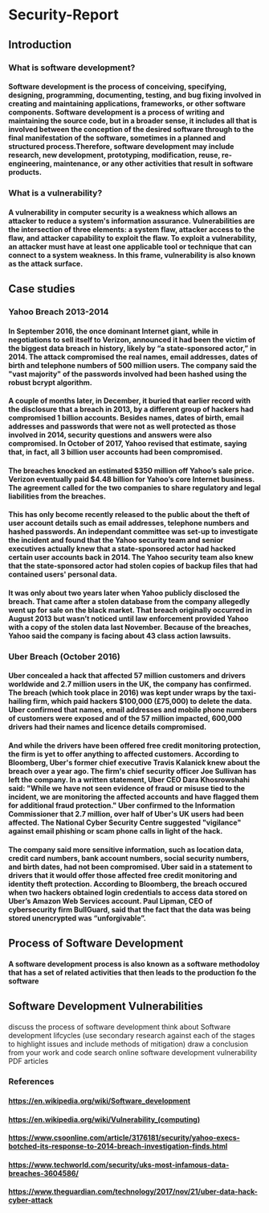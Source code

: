 # Security-Report
## Introduction
### What is software development?
#### Software development is the process of conceiving, specifying, designing, programming, documenting, testing, and bug fixing involved in creating and maintaining applications, frameworks, or other software components. Software development is a process of writing and maintaining the source code, but in a broader sense, it includes all that is involved between the conception of the desired software through to the final manifestation of the software, sometimes in a planned and structured process.Therefore, software development may include research, new development, prototyping, modification, reuse, re-engineering, maintenance, or any other activities that result in software products.

### What is a vulnerability?
#### A vulnerability in computer security is a weakness which allows an attacker to reduce a system's information assurance. Vulnerabilities are the intersection of three elements: a system flaw, attacker access to the flaw, and attacker capability to exploit the flaw. To exploit a vulnerability, an attacker must have at least one applicable tool or technique that can connect to a system weakness. In this frame, vulnerability is also known as the attack surface.

## Case studies 
### Yahoo Breach 2013-2014
#### In September 2016, the once dominant Internet giant, while in negotiations to sell itself to Verizon, announced it had been the victim of the biggest data breach in history, likely by “a state-sponsored actor,” in 2014. The attack compromised the real names, email addresses, dates of birth and telephone numbers of 500 million users. The company said the "vast majority" of the passwords involved had been hashed using the robust bcrypt algorithm.

#### A couple of months later, in December, it buried that earlier record with the disclosure that a breach in 2013, by a different group of hackers had compromised 1 billion accounts. Besides names, dates of birth, email addresses and passwords that were not as well protected as those involved in 2014, security questions and answers were also compromised. In October of 2017, Yahoo revised that estimate, saying that, in fact, all 3 billion user accounts had been compromised.

#### The breaches knocked an estimated $350 million off Yahoo’s sale price. Verizon eventually paid $4.48 billion for Yahoo’s core Internet business. The agreement called for the two companies to share regulatory and legal liabilities from the breaches.

#### This has only become recently released to the public about the theft of user account details such as email addresses, telephone numbers and hashed passwords. An independant committee was set-up to investigate the incident and found that the Yahoo security team and senior executives actually knew that a state-sponsored actor had hacked certain user accounts back in 2014. The Yahoo security team also knew that the state-sponsored actor had stolen copies of backup files that had contained users' personal data. 

#### It was only about two years later when Yahoo publicly disclosed the breach. That came after a stolen database from the company allegedly went up for sale on the black market. That breach originally occurred in August 2013 but wasn’t noticed until law enforcement provided Yahoo with a copy of the stolen data last November. Because of the breaches, Yahoo said the company is facing about 43 class action lawsuits.

### Uber Breach (October 2016)
#### Uber concealed a hack that affected 57 million customers and drivers worldwide and 2.7 million users in the UK, the company has confirmed. The breach (which took place in 2016) was kept under wraps by the taxi-hailing firm, which paid hackers $100,000 (£75,000) to delete the data. Uber confirmed that names, email addresses and mobile phone numbers of customers were exposed and of the 57 million impacted, 600,000 drivers had their names and licence details compromised. 

#### And while the drivers have been offered free credit monitoring protection, the firm is yet to offer anything to affected customers. According to Bloomberg, Uber's former chief executive Travis Kalanick knew about the breach over a year ago. The firm's chief security officer Joe Sullivan has left the company. In a written statement, Uber CEO Dara Khosrowshahi said: "While we have not seen evidence of fraud or misuse tied to the incident, we are monitoring the affected accounts and have flagged them for additional fraud protection." Uber confirmed to the Information Commissioner that 2.7 million, over half of Uber's UK users had been affected. The National Cyber Security Centre suggested "vigilance" against email phishing or scam phone calls in light of the hack. 

####  The company said more sensitive information, such as location data, credit card numbers, bank account numbers, social security numbers, and birth dates, had not been compromised. Uber said in a statement to drivers that it would offer those affected free credit monitoring and identity theft protection. According to Bloomberg, the breach occured when two hackers obtained login credentials to access data stored on Uber’s Amazon Web Services account. Paul Lipman, CEO of cybersecurity firm BullGuard, said that the fact that the data was being stored unencrypted was “unforgivable”.

## Process of Software Development 
#### A software development process is also known as a software methodoloy that has a set of related activities that then leads to the production fo the software

## Software Development Vulnerabilities
####

discuss the process of software development think about Software development lifcycles (use secondary research against each of the stages to highlight issues and include methods of mitigation) 
draw a conclusion from your work and code
search online software development vulnerability PDF articles

### References
#### https://en.wikipedia.org/wiki/Software_development
#### https://en.wikipedia.org/wiki/Vulnerability_(computing)
#### https://www.csoonline.com/article/3176181/security/yahoo-execs-botched-its-response-to-2014-breach-investigation-finds.html
#### https://www.techworld.com/security/uks-most-infamous-data-breaches-3604586/
#### https://www.theguardian.com/technology/2017/nov/21/uber-data-hack-cyber-attack
